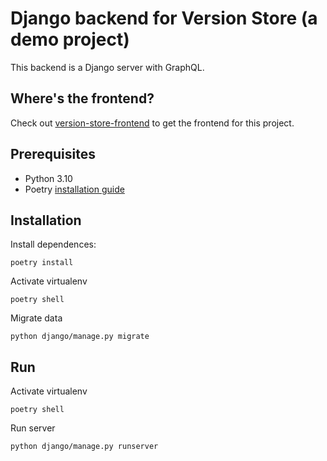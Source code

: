 # Django backend for Version Store (a demo project)

This backend is a Django server with GraphQL.

## Where's the frontend?

Check out [version-store-frontend](https://github.com/VersionLens/version-store-frontend) to get the frontend for this project.

## Prerequisites

-   Python 3.10
-   Poetry [installation guide](https://python-poetry.org/docs/#installation)

## Installation

Install dependences:

```
poetry install
```

Activate virtualenv

```
poetry shell
```

Migrate data

```
python django/manage.py migrate
```

## Run

Activate virtualenv

```
poetry shell
```

Run server

```
python django/manage.py runserver
```

